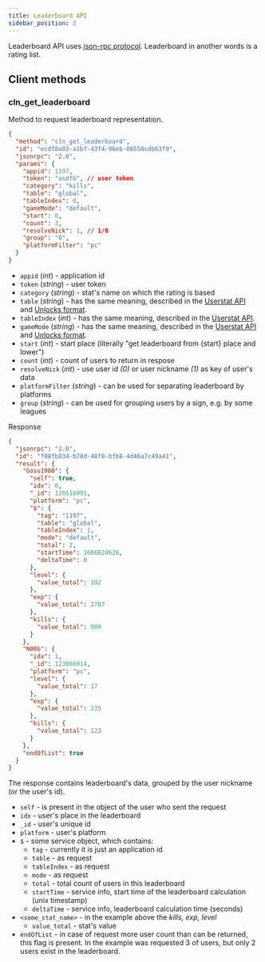 ```yaml
---
title: Leaderboard API
sidebar_position: 2
---
```


Leaderboard API uses [json-rpc protocol](https://www.jsonrpc.org/specification). Leaderboard in another words is a rating list.

## Client methods

### cln_get_leaderboard

Method to request leaderboard representation.

```json
{
  "method": "cln_get_leaderboard",
  "id": "ecdf8a03-a1bf-43f4-96eb-06550cdb63f9",
  "jsonrpc": "2.0",
  "params": {
    "appid": 1197,
    "token": "asdfG", // user token
    "category": "kills",
    "table": "global",
    "tableIndex": 0,
    "gameMode": "default",
    "start": 0,
    "count": 3,
    "resolveNick": 1, // 1/0
    "group": "0",
    "platformFilter": "pc"
  }
}
```

- `appid` (_int_) - application id
- `token` (_string_) - user token
- `category` (_string_) - stat's name on which the rating is based
- `table` (_string_) - has the same meaning, described in the [Userstat API](userstat-api#common-params) and [Unlocks format](unlocks-config-format#unlocks-format).
- `tableIndex` (_int_) - has the same meaning, described in the [Userstat API](userstat-api#common-params).
- `gameMode` (_string_) - has the same meaning, described in the [Userstat API](userstat-api#common-params) and [Unlocks format](unlocks-config-format#unlocks-format).
- `start` (_int_) - start place (literally "get leaderboard from {start} place and lower")
- `count` (_int_) - count of users to return in respose
- `resolveNick` (_int_) - use user id _(0)_ or user nickname _(1)_ as key of user's data
- `platformFilter` (_string_) - can be used for separating leaderboard by platforms
- `group` (_string_) - can be used for grouping users by a sign, e.g. by some leagues

Response

```json
{
  "jsonrpc": "2.0",
  "id": "f08fb834-b78d-48f8-bfb8-4d46a7c49a41",
  "result": {
    "Gosu1980": {
      "self": true,
      "idx": 0,
      "_id": 126516991,
      "platform": "pc",
      "$": {
        "tag": "1197",
        "table": "global",
        "tableIndex": 1,
        "mode": "default",
        "total": 2,
        "startTime": 1666624626,
        "deltaTime": 0
      },
      "level": {
        "value_total": 192
      },
      "exp": {
        "value_total": 2707
      },
      "kills": {
        "value_total": 909
      }
    },
    "N00b": {
      "idx": 1,
      "_id": 123066914,
      "platform": "pc",
      "level": {
        "value_total": 17
      },
      "exp": {
        "value_total": 235
      },
      "kills": {
        "value_total": 123
      }
    },
    "endOfList": true
  }
}
```

The response contains leaderboard's data, grouped by the user nickname (or the user's id).

- `self` - is present in the object of the user who sent the request
- `idx` - user's place in the leaderboard
- `_id` - user's unique id
- `platform` - user's platform
- `$` - some service object, which contains:
  - `tag` - currently it is just an application id
  - `table` - as request
  - `tableIndex` - as request
  - `mode` - as request
  - `total` - total count of users in this leaderboard
  - `startTime` - service info, start time of the leaderboard calculation (unix timestamp)
  - `deltaTime` - service info, leaderboard calculation time (seconds)
- `<some_stat_name>` - in the example above the _kills, exp, level_
  - `value_total` - stat's value
- `endOfList` - in case of request more user count than can be returned, this flag is present. In the example was requested 3 of users, but only 2 users exist in the leaderboard.
